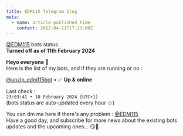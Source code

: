 ```yaml
---
title: EDM115 Telegram blog
meta:
  - name: article:published_time
    content: 2022-04-21T17:23:00Z
---
```


[@EDM115](https://t.me/EDM115) bots status  
**Turned off as of 11th February 2024**  
  
**Heyo everyone :pleading_face:**  
Here is the list of my bots, and if they are running or no :  
  
[@unzip_edm115bot](https://t.me/unzip_edm115bot) • :white_check_mark: **Up & online**  
  
Last check :  
`23:03:41 • 10 February 2024 [UTC+1]`  
(bots status are auto-updated every hour :relaxed:)  
  
You can dm me here if there's any problem : [@EDM115](https://t.me/EDM115)  
Have a good day, and subscribe for more news about the existing bots updates and the upcoming ones… :smirk::heartbeat:

